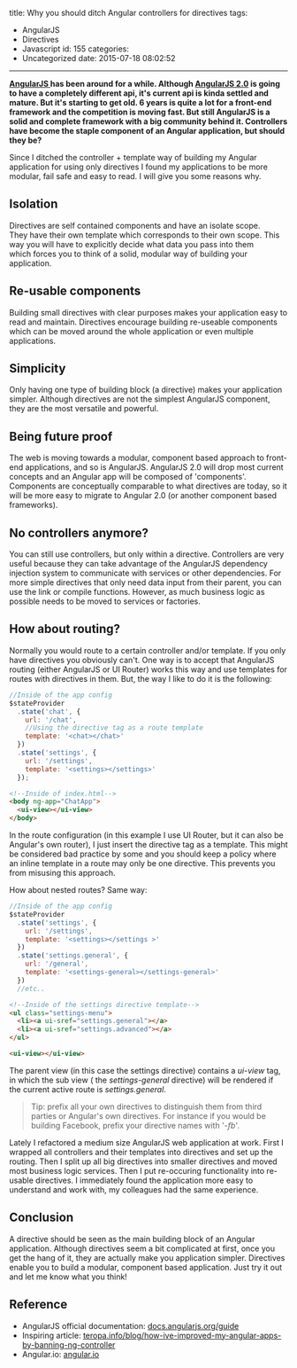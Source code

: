 title: Why you should ditch Angular controllers for directives
tags:
  - AngularJS
  - Directives
  - Javascript
id: 155
categories:
  - Uncategorized
date: 2015-07-18 08:02:52
---

**[AngularJS ](https://angularjs.org/)has been around for a while. Although [AngularJS 2.0](https://angular.io/) is going to have a completely different api, it's current api is kinda settled and mature. But it's starting to get old. 6 years is quite a lot for a front-end framework and the competition is moving fast. But still AngularJS is a solid and complete framework with a big community behind it. Controllers have become the staple component of an Angular application, but should they be?**

<!-- more -->

Since I ditched the controller + template way of building my Angular application for using only directives I found my applications to be more modular, fail safe and easy to read. I will give you some reasons why.

## Isolation

Directives are self contained components and have an isolate scope. They have their own template which corresponds to their own scope. This way you will have to explicitly decide what data you pass into them which forces you to think of a solid, modular way of building your application.

## Re-usable components

Building small directives with clear purposes makes your application easy to read and maintain. Directives encourage building re-useable components which can be moved around the whole application or even multiple applications.

## Simplicity

Only having one type of building block (a directive) makes your application simpler. Although directives are not the simplest AngularJS component, they are the most versatile and powerful.

## Being future proof

The web is moving towards a modular, component based approach to front-end applications, and so is AngularJS. AngularJS 2.0 will drop most current concepts and an Angular app will be composed of 'components'. Components are conceptually comparable to what directives are today, so it will be more easy to migrate to Angular 2.0 (or another component based frameworks).

## No controllers anymore?

You can still use controllers, but only within a directive. Controllers are very useful because they can take advantage of the AngularJS dependency injection system to communicate with services or other dependencies. For more simple directives that only need data input from their parent, you can use the link or compile functions. However, as much business logic as possible needs to be moved to services or factories.

## How about routing?

Normally you would route to a certain controller and/or template. If you only have directives you obviously can't. One way is to accept that AngularJS routing (either AngularJS or UI Router) works this way and use templates for routes with directives in them. But, the way I like to do it is the following:

```javascript
//Inside of the app config
$stateProvider
  .state('chat', {
    url: '/chat',
    //Using the directive tag as a route template
    template: '<chat></chat>'
  })
  .state('settings', {
    url: '/settings',
    template: '<settings></settings>'
  });
```

```html
<!--Inside of index.html-->
<body ng-app="ChatApp">
  <ui-view></ui-view>
</body>
```

In the route configuration (in this example I use UI Router, but it can also be Angular's own router), I just insert the directive tag as a template. This might be considered bad practice by some and you should keep a policy where an inline template in a route may only be one directive. This prevents you from misusing this approach.

How about nested routes? Same way:

```javascript
//Inside of the app config
$stateProvider
  .state('settings', {
    url: '/settings',
    template: '<settings></settings >'
  })
  .state('settings.general', {
    url: '/general',
    template: '<settings-general></settings-general>'
  })
  //etc..
```

```html
<!--Inside of the settings directive template-->
<ul class="settings-menu">
  <li><a ui-sref="settings.general"></a>
  <li><a ui-sref="settings.advanced"></a>
</ul>

<ui-view></ui-view>
```

The parent view (in this case the settings directive) contains a _ui-view_ tag, in which the sub view ( the _settings-general_ directive) will be rendered if the current active route is _settings.general_.

> Tip: prefix all your own directives to distinguish them from third parties or Angular's own directives. For instance if you would be building Facebook, prefix your directive names with '_-fb_'.

Lately I refactored a medium size AngularJS web application at work. First I wrapped all controllers and their templates into directives and set up the routing. Then I split up all big directives into smaller directives and moved most business logic services. Then I put re-occuring functionality into re-usable directives. I immediately found the application more easy to understand and work with, my colleagues had the same experience.

## Conclusion

A directive should be seen as the main building block of an Angular application. Although directives seem a bit complicated at first, once you get the hang of it, they are actually make you application simpler. Directives enable you to build a modular, component based application. Just try it out and let me know what you think!

## Reference

*   AngularJS official documentation: [docs.angularjs.org/guide](https://docs.angularjs.org/guide)
*   Inspiring article: [teropa.info/blog/how-ive-improved-my-angular-apps-by-banning-ng-controller](http://teropa.info/blog/2014/10/24/how-ive-improved-my-angular-apps-by-banning-ng-controller.html)
*   Angular.io: [angular.io](https://angular.io/)
